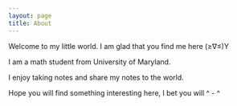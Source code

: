 ```yaml
---
layout: page
title: About
---
```


Welcome to my little world.  I am glad that you find me here (≥∇≤)Y

I am a math student from University of Maryland.

I enjoy taking notes and share my notes to the world.

Hope you will find something interesting here, I bet you will ^ - ^
